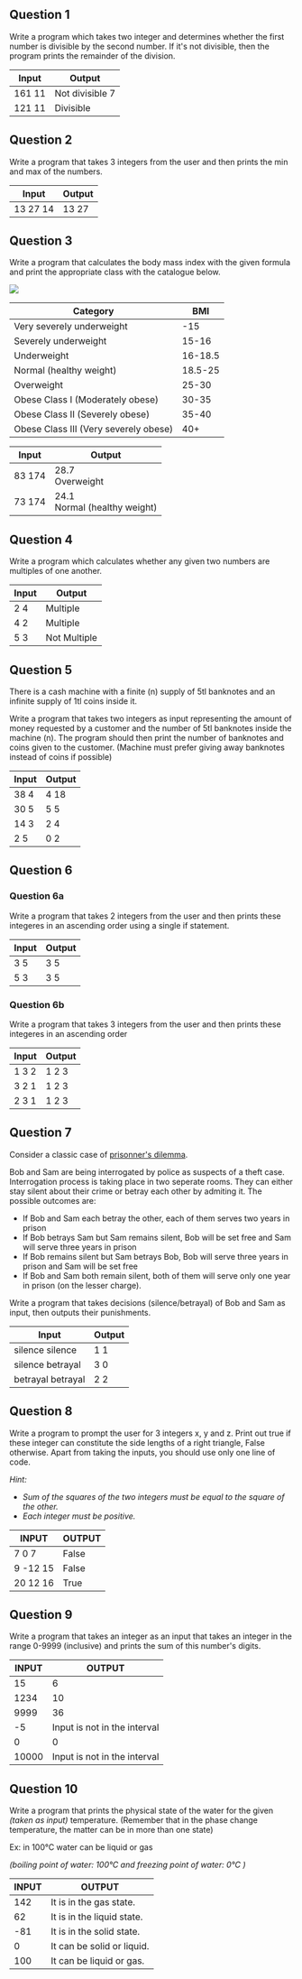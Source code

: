 ## Question 1

Write a program which takes two integer and determines whether the first number is divisible by the second number. If it's not divisible, then the program prints the remainder of the division. 

| Input  | Output          |
| ------ | --------------- |
| 161 11 | Not divisible 7 |
| 121 11 | Divisible       |

## Question 2 

Write a program that takes 3 integers from the user and then prints the min and max of the numbers.

| Input    | Output           |
| -------- | ---------------- |
| 13 27 14 | 13 27 |

## Question 3
Write a program that calculates the body mass index with the given formula and print the appropriate class with the catalogue below.

<img src="https://render.githubusercontent.com/render/math?math=\large BMI= mass / height^{2}">


| Category                              | BMI     |
| ------------------------------------- | ------- |
| Very severely underweight             | -15     |
| Severely underweight                  | 15-16   |
| Underweight                           | 16-18.5 |
| Normal (healthy weight)               | 18.5-25 |
| Overweight                            | 25-30   |
| Obese Class I (Moderately obese)      | 30-35   |
| Obese Class II (Severely obese)       | 35-40   |
| Obese Class III (Very severely obese) | 40+     |

| Input  | Output                            |
| ------ | --------------------------------- |
| 83 174 | 28.7<br />Overweight              |
| 73 174 | 24.1<br />Normal (healthy weight) |

## Question 4
Write a program which calculates whether any given two numbers are multiples of one another.

| Input | Output       |
| ----- | ------------ |
| 2 4   | Multiple     |
| 4 2   | Multiple     |
| 5 3   | Not Multiple |

## Question 5

There is a cash machine with a finite (n) supply of 5tl banknotes and an infinite supply of 1tl coins inside it.

Write a program that takes two integers as input representing the amount of money requested by a customer and the number of 5tl banknotes inside the machine (n). The program should then print the number of banknotes and coins given to the customer. (Machine must prefer giving away banknotes instead of coins if possible)

| Input | Output |
| ----- | ------ |
| 38 4  | 4 18   |
| 30 5  | 5 5    |
| 14 3  | 2 4    |
| 2 5   | 0 2    |

## Question 6

### Question 6a

Write a program that takes 2 integers from the user and then prints these integeres in an ascending order using a single if statement.

| Input | Output |
| ----- | ------ |
| 3 5   | 3 5    |
| 5 3   | 3 5    |

### Question 6b

Write a program that takes 3 integers from the user and then prints these integeres in an ascending order

| Input | Output |
| ----- | ------ |
| 1 3 2 | 1 2 3  |
| 3 2 1 | 1 2 3  |
| 2 3 1 | 1 2 3  |

## Question 7

Consider a classic case of [prisonner's dilemma](https://en.wikipedia.org/wiki/Prisoner%27s_dilemma).

Bob and Sam are being interrogated by police as suspects of a theft case. Interrogation process is taking place in two seperate rooms. They can either stay silent about their crime or betray each other by admiting it. The possible outcomes are:
- If Bob and Sam each betray the other, each of them serves two years in prison
- If Bob betrays Sam but Sam remains silent, Bob will be set free and Sam will serve three years in prison
- If Bob remains silent but Sam betrays Bob, Bob will serve three years in prison and Sam will be set free
- If Bob and Sam both remain silent, both of them will serve only one year in prison (on the lesser charge).

Write a program that takes decisions (silence/betrayal) of Bob and Sam as input, then outputs their punishments.

| Input             | Output |
| ----------------- | ------ |
| silence silence   | 1 1    |
| silence betrayal  | 3 0    |
| betrayal betrayal | 2 2    |

## Question 8 

 Write a program to prompt the user for 3 integers x, y and z. Print out true if these integer can constitute the side lengths of a right triangle, False otherwise. Apart from taking the inputs, you should use only one line of code.
 
<em> Hint: 
  * Sum of the squares of the two integers must be equal to the square of the other. 
  * Each integer must be positive.  
 </em>

| INPUT  | OUTPUT |
| ------ | ------ |
| 7 0 7  | False     |
| 9 -12 15   | False     |
| 20 12 16  | True     |

## Question 9

Write a program that takes an integer as an input that takes an integer in the range 0-9999 (inclusive) and prints the sum of this number's digits.

| INPUT  | OUTPUT |
| ------ | ------ |
| 15 | 6  |
| 1234 |  10 |
| 9999 | 36  |
| -5  | Input is not in the interval  |
| 0 | 0 |
| 10000  | Input is not in the interval |

## Question 10

Write a program that prints the physical state of the water for the given *(taken as input)* temperature. 
(Remember that in the phase change temperature, the matter can be in more than one state) 

Ex: in 100°C water can be liquid or gas

<em>(boiling point of water: 100°C and freezing point of water: 0°C )</em>

| INPUT  | OUTPUT |
| ------ | ------ |
| 142 | It is in the gas state. |
| 62 |  It is in the liquid state. |
| -81  | It is in the solid state. |
| 0  | It can be solid or liquid. |
| 100  | It can be liquid or gas. |
